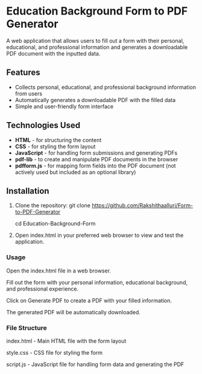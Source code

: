 # Education Background Form to PDF Generator

A web application that allows users to fill out a form with their personal, educational, and professional information and generates a downloadable PDF document with the inputted data.

## Features

- Collects personal, educational, and professional background information from users
- Automatically generates a downloadable PDF with the filled data
- Simple and user-friendly form interface

## Technologies Used

- **HTML** - for structuring the content
- **CSS** - for styling the form layout
- **JavaScript** - for handling form submissions and generating PDFs
- **pdf-lib** - to create and manipulate PDF documents in the browser
- **pdfform.js** - for mapping form fields into the PDF document (not actively used but included as an optional library)

## Installation

1. Clone the repository:
   git clone https://github.com/Rakshithaalluri/Form-to-PDF-Generator
   
   cd Education-Background-Form
   
3. Open index.html in your preferred web browser to view and test the application.
   
### Usage
Open the index.html file in a web browser.

Fill out the form with your personal information, educational background, and professional experience.

Click on Generate PDF to create a PDF with your filled information.

The generated PDF will be automatically downloaded.

### File Structure
index.html - Main HTML file with the form layout

style.css - CSS file for styling the form

script.js - JavaScript file for handling form data and generating the PDF

